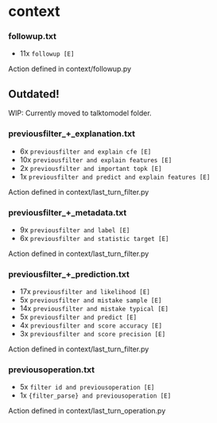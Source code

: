 # context
### followup.txt
* 11x `followup [E]`

Action defined in context/followup.py


## Outdated!

WIP: Currently moved to talktomodel folder.

### previousfilter_+_explanation.txt
* 6x `previousfilter and explain cfe [E]`
* 10x `previousfilter and explain features [E]`
* 2x `previousfilter and important topk [E]`
* 1x `previousfilter and predict and explain features [E]`

Action defined in context/last_turn_filter.py

### previousfilter_+_metadata.txt
* 9x `previousfilter and label [E]`
* 6x `previousfilter and statistic target [E]`

Action defined in context/last_turn_filter.py

### previousfilter_+_prediction.txt
* 17x `previousfilter and likelihood [E]`
* 5x `previousfilter and mistake sample [E]`
* 14x `previousfilter and mistake typical [E]`
* 5x `previousfilter and predict [E]`
* 4x `previousfilter and score accuracy [E]`
* 3x `previousfilter and score precision [E]`

Action defined in context/last_turn_filter.py

### previousoperation.txt
* 5x `filter id and previousoperation [E]`
* 1x `{filter_parse} and previousoperation [E]`

Action defined in context/last_turn_operation.py
